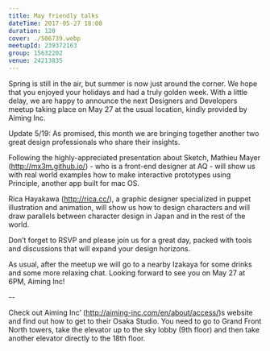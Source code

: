 ```yaml
---
title: May friendly talks
dateTime: 2017-05-27 18:00
duration: 120
cover: ./506739.webp
meetupId: 239372163
group: 15632202
venue: 24213835
---
```


Spring is still in the air, but summer is now just around the corner. We hope that you enjoyed your holidays and had a truly golden week. With a little delay, we are happy to announce the next Designers and Developers meetup taking place on May 27 at the usual location, kindly provided by Aiming Inc.

Update 5/19: As promised, this month we are bringing together another two great design professionals who share their insights.

Following the highly-appreciated presentation about Sketch, Mathieu Mayer (http://mx3m.github.io/) - who is a front-end designer at AQ - will show us with real world examples how to make interactive prototypes using Principle, another app built for mac OS.

Rica Hayakawa (http://rica.cc/), a graphic designer specialized in puppet illustration and animation, will show us how to design characters and will draw parallels between character design in Japan and in the rest of the world.

Don’t forget to RSVP and please join us for a great day, packed with tools and discussions that will expand your design horizons.

As usual, after the meetup we will go to a nearby Izakaya for some drinks and some more relaxing chat. Looking forward to see you on May 27 at 6PM, Aiming Inc!

--

Check out Aiming Inc’ (http://aiming-inc.com/en/about/access/)s website and find out how to get to their Osaka Studio. You need to go to Grand Front North towers, take the elevator up to the sky lobby (9th floor) and then take another elevator directly to the 18th floor.
